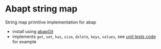# Abapt string map

String map primitive implementation for abap

- install using [abapGit]()
- implements `get`, `set`, `has`, `size`, `delete`, `keys`, `values`, see [unit tests code](https://github.com/sbcgua/abap-string-map/blob/master/src/zcl_abap_string_map.clas.testclasses.abap) for example

